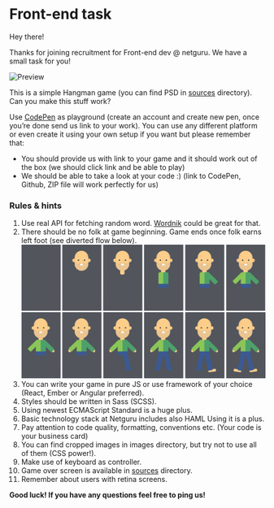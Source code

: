 # Front-end task

Hey there!

Thanks for joining recruitment for Front-end dev @ netguru. We have a small task for you!

![Preview](https://raw.githubusercontent.com/netguru/frontend-recruitment-task/master/sources/hangman.png)

This is a simple Hangman game (you can find PSD in [sources](https://github.com/netguru/frontend-recruitment-task/tree/master/sources) directory). Can you make this stuff work?

Use [CodePen](http://codepen.io/) as playground (create an account and create new pen, once you’re done send us link to your work). You can use any different platform or even create it using your own setup if you want but please remember that:
+ You should provide us with link to your game and it should work out of the box (we should click link and be able to play)
+ We should be able to take a look at your code :) (link to CodePen, Github, ZIP file will work perfectly for us)

### Rules & hints
1. Use real API for fetching random word. [Wordnik](http://developer.wordnik.com/docs.html#!/words) could be great for that.
2. There should be no folk at game beginning. Game ends once folk earns left foot (see diverted flow below).
![Flow](https://raw.githubusercontent.com/netguru/frontend-recruitment-task/master/imgs/flow.png)
3. You can write your game in pure JS or use framework of your choice (React, Ember or Angular preferred).
4. Styles should be written in Sass (SCSS).
5. Using newest ECMAScript Standard is a huge plus.
6. Basic technology stack at Netguru includes also HAML Using it is a plus.
7. Pay attention to code quality, formatting, conventions etc. (Your code is your business card)
8. You can find cropped images in images directory, but try not to use all of them (CSS power!).
9. Make use of keyboard as controller.
10. Game over screen is available in [sources](https://github.com/netguru/frontend-recruitment-task/tree/master/sources) directory.
11. Remember about users with retina screens.

**Good luck! If you have any questions feel free to ping us!**
